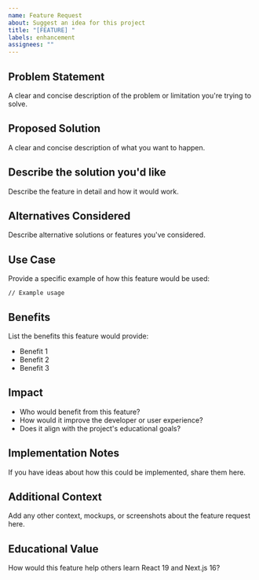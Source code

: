 ```yaml
---
name: Feature Request
about: Suggest an idea for this project
title: "[FEATURE] "
labels: enhancement
assignees: ""
---
```


## Problem Statement

A clear and concise description of the problem or limitation you're trying to solve.

## Proposed Solution

A clear and concise description of what you want to happen.

## Describe the solution you'd like

Describe the feature in detail and how it would work.

## Alternatives Considered

Describe alternative solutions or features you've considered.

## Use Case

Provide a specific example of how this feature would be used:

```tsx
// Example usage
```

## Benefits

List the benefits this feature would provide:

- Benefit 1
- Benefit 2
- Benefit 3

## Impact

- Who would benefit from this feature?
- How would it improve the developer or user experience?
- Does it align with the project's educational goals?

## Implementation Notes

If you have ideas about how this could be implemented, share them here.

## Additional Context

Add any other context, mockups, or screenshots about the feature request here.

## Educational Value

How would this feature help others learn React 19 and Next.js 16?
